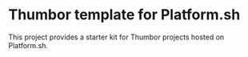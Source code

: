 # Thumbor template for Platform.sh

This project provides a starter kit for Thumbor projects hosted on Platform.sh.
